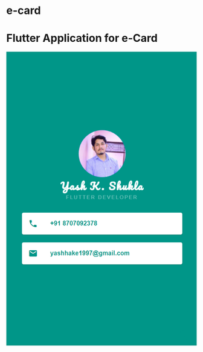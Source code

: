 # e-card
# Flutter Application for e-Card

<img src="https://github.com/yashshukla0918/e-card/blob/master/img/4.png" alt="image">
